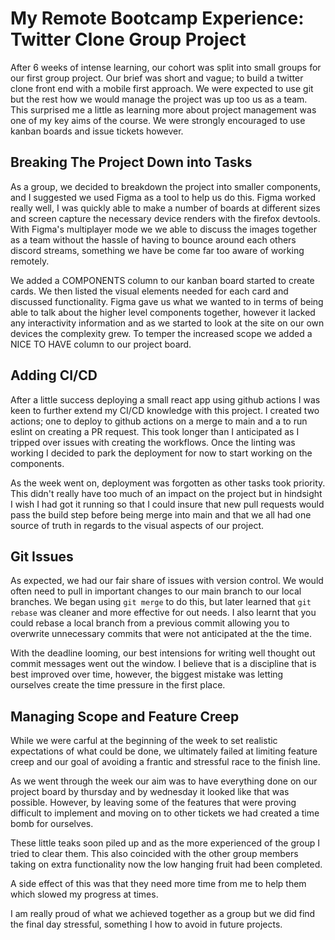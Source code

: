 # My Remote Bootcamp Experience: Twitter Clone Group Project

After 6 weeks of intense learning, our cohort was split into small groups for our first group project. Our brief was short and vague; to build a twitter clone front end with a mobile first approach. We were expected to use git but the rest how we would manage the project was up too us as a team. This surprised me a little as learning more about project management was one of my key aims of the course. We were strongly encouraged to use kanban boards and issue tickets however.

## Breaking The Project Down into Tasks

As a group, we decided to breakdown the project into smaller components, and I suggested we used Figma as a tool to help us do this. Figma worked really well, I was quickly able to make a number of boards at different sizes and screen capture the necessary device renders with the firefox devtools. With Figma's multiplayer mode we we able to discuss the images together as a team without the hassle of having to bounce around each others discord streams, something we have be come far too aware of working remotely.

We added a COMPONENTS column to our kanban board started to create cards. We then listed the visual elements needed for each card and discussed functionality. Figma gave us what we wanted to in terms of being able to talk about the higher level components together, however it lacked any interactivity information and as we started to look at the site on our own devices the complexity grew. To temper the increased scope we added a NICE TO HAVE column to our project board.

## Adding CI/CD

After a little success deploying a small react app using github actions I was keen to further extend my CI/CD knowledge with this project. I created two actions; one to deploy to github actions on a merge to main and a to run eslint on creating a PR request. This took longer than I anticipated as I tripped over issues with creating the workflows. Once the linting was working I decided to park the deployment for now to start working on the components.

As the week went on, deployment was forgotten as other tasks took priority. This didn't really have too much of an impact on the project but in hindsight I wish I had got it running so that I could insure that new pull requests would pass the build step before being merge into main and that we all had one source of truth in regards to the visual aspects of our project.

## Git Issues

As expected, we had our fair share of issues with version control. We would often need to pull in important changes to our main branch to our local branches. We began using `git merge` to do this, but later learned that `git rebase` was cleaner and more effective for out needs. I also learnt that you could rebase a local branch from a previous commit allowing you to overwrite unnecessary commits that were not anticipated at the the time.

With the deadline looming, our best intensions for writing well thought out commit messages went out the window. I believe that is a discipline that is best improved over time, however, the biggest mistake was letting ourselves create the time pressure in the first place.

## Managing Scope and Feature Creep

While we were carful at the beginning of the week to set realistic expectations of what could be done, we ultimately failed at limiting feature creep and our goal of avoiding a frantic and stressful race to the finish line.

As we went through the week our aim was to have everything done on our project board by thursday and by wednesday it looked like that was possible. However, by leaving some of the features that were proving difficult to implement and moving on to other tickets we had created a time bomb for ourselves.

These little teaks soon piled up and as the more experienced of the group I tried to clear them. This also coincided with the other group members taking on extra functionality now the low hanging fruit had been completed.

A side effect of this was that they need more time from me to help them which slowed my progress at times.

I am really proud of what we achieved together as a group but we did find the final day stressful, something I how to avoid in future projects.
